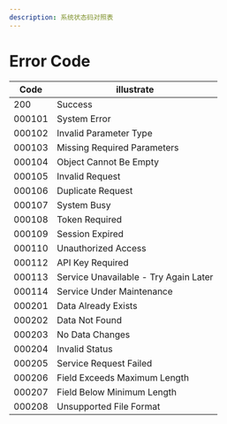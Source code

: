 ```yaml
---
description: 系统状态码对照表
---
```


# Error Code

| Code   | illustrate                            |
| ------ | ------------------------------------- |
| 200    | Success                               |
| 000101 | System Error                          |
| 000102 | Invalid Parameter Type                |
| 000103 | Missing Required Parameters           |
| 000104 | Object Cannot Be Empty                |
| 000105 | Invalid Request                       |
| 000106 | Duplicate Request                     |
| 000107 | System Busy                           |
| 000108 | Token Required                        |
| 000109 | Session Expired                       |
| 000110 | Unauthorized Access                   |
| 000112 | API Key Required                      |
| 000113 | Service Unavailable - Try Again Later |
| 000114 | Service Under Maintenance             |
| 000201 | Data Already Exists                   |
| 000202 | Data Not Found                        |
| 000203 | No Data Changes                       |
| 000204 | Invalid Status                        |
| 000205 | Service Request Failed                |
| 000206 | Field Exceeds Maximum Length          |
| 000207 | Field Below Minimum Length            |
| 000208 | Unsupported File Format               |
